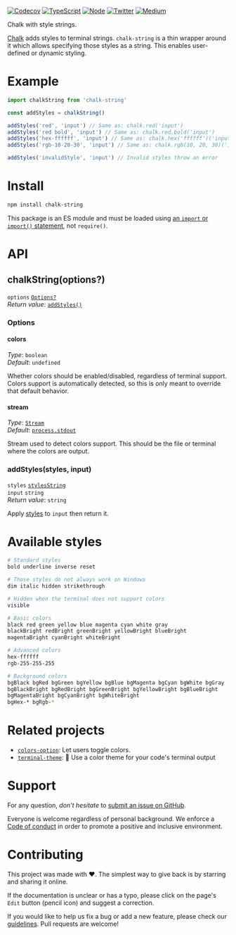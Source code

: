 [![Codecov](https://img.shields.io/codecov/c/github/ehmicky/chalk-string.svg?label=tested&logo=codecov)](https://codecov.io/gh/ehmicky/chalk-string)
[![TypeScript](https://img.shields.io/badge/-typed-brightgreen?logo=typescript&colorA=gray&logoColor=0096ff)](/types/main.d.ts)
[![Node](https://img.shields.io/node/v/chalk-string.svg?logo=node.js&logoColor=66cc33)](https://www.npmjs.com/package/chalk-string)
[![Twitter](https://img.shields.io/badge/%E2%80%8B-twitter-brightgreen.svg?logo=twitter)](https://twitter.com/intent/follow?screen_name=ehmicky)
[![Medium](https://img.shields.io/badge/%E2%80%8B-medium-brightgreen.svg?logo=medium)](https://medium.com/@ehmicky)

Chalk with style strings.

[Chalk](https://github.com/chalk/chalk) adds styles to terminal strings.
`chalk-string` is a thin wrapper around it which allows specifying those styles
as a string. This enables user-defined or dynamic styling.

# Example

```js
import chalkString from 'chalk-string'

const addStyles = chalkString()

addStyles('red', 'input') // Same as: chalk.red('input')
addStyles('red bold', 'input') // Same as: chalk.red.bold('input')
addStyles('hex-ffffff', 'input') // Same as: chalk.hex('ffffff')('input')
addStyles('rgb-10-20-30', 'input') // Same as: chalk.rgb(10, 20, 30)('input')

addStyles('invalidStyle', 'input') // Invalid styles throw an error
```

# Install

```bash
npm install chalk-string
```

This package is an ES module and must be loaded using
[an `import` or `import()` statement](https://gist.github.com/sindresorhus/a39789f98801d908bbc7ff3ecc99d99c),
not `require()`.

# API

## chalkString(options?)

`options` [`Options?`](#options)\
_Return value_: [`addStyles()`](#addstylesstyles-input)

### Options

#### colors

_Type_: `boolean`\
_Default_: `undefined`

Whether colors should be enabled/disabled, regardless of terminal support.
Colors support is automatically detected, so this is only meant to override that
default behavior.

#### stream

_Type_:
[`Stream`](https://nodejs.org/api/stream.html#stream_class_stream_writable)\
_Default_: [`process.stdout`](https://nodejs.org/api/process.html#process_process_stdout)

Stream used to detect colors support. This should be the file or terminal where
the colors are output.

### addStyles(styles, input)

`styles` [`stylesString`](#available-styles)\
`input` `string`\
_Return value_: `string`

Apply [styles](#available-styles) to `input` then return it.

# Available styles

```sh
# Standard styles
bold underline inverse reset

# Those styles do not always work on Windows
dim italic hidden strikethrough

# Hidden when the terminal does not support colors
visible

# Basic colors
black red green yellow blue magenta cyan white gray
blackBright redBright greenBright yellowBright blueBright
magentaBright cyanBright whiteBright

# Advanced colors
hex-ffffff
rgb-255-255-255

# Background colors
bgBlack bgRed bgGreen bgYellow bgBlue bgMagenta bgCyan bgWhite bgGray
bgBlackBright bgRedBright bgGreenBright bgYellowBright bgBlueBright
bgMagentaBright bgCyanBright bgWhiteBright
bgHex-* bgRgb-*
```

# Related projects

- [`colors-option`](https://github.com/ehmicky/colors-option): Let users toggle
  colors.
- [`terminal-theme`](https://github.com/ehmicky/terminal-theme): 🎨 Use a color
  theme for your code's terminal output

# Support

For any question, _don't hesitate_ to [submit an issue on GitHub](../../issues).

Everyone is welcome regardless of personal background. We enforce a
[Code of conduct](CODE_OF_CONDUCT.md) in order to promote a positive and
inclusive environment.

# Contributing

This project was made with ❤️. The simplest way to give back is by starring and
sharing it online.

If the documentation is unclear or has a typo, please click on the page's `Edit`
button (pencil icon) and suggest a correction.

If you would like to help us fix a bug or add a new feature, please check our
[guidelines](CONTRIBUTING.md). Pull requests are welcome!

<!-- Thanks go to our wonderful contributors: -->

<!-- ALL-CONTRIBUTORS-LIST:START -->
<!-- prettier-ignore -->
<!--
<table><tr><td align="center"><a href="https://twitter.com/ehmicky"><img src="https://avatars2.githubusercontent.com/u/8136211?v=4" width="100px;" alt="ehmicky"/><br /><sub><b>ehmicky</b></sub></a><br /><a href="https://github.com/ehmicky/chalk-string/commits?author=ehmicky" title="Code">💻</a> <a href="#design-ehmicky" title="Design">🎨</a> <a href="#ideas-ehmicky" title="Ideas, Planning, & Feedback">🤔</a> <a href="https://github.com/ehmicky/chalk-string/commits?author=ehmicky" title="Documentation">📖</a></td></tr></table>
 -->
<!-- ALL-CONTRIBUTORS-LIST:END -->
